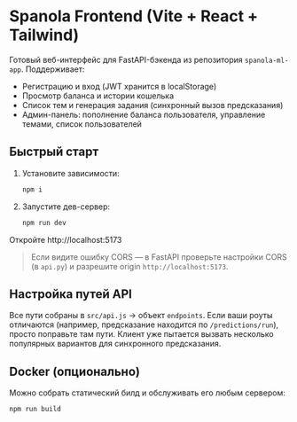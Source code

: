 # Spanola Frontend (Vite + React + Tailwind)

Готовый веб-интерфейс для FastAPI-бэкенда из репозитория `spanola-ml-app`.
Поддерживает:
- Регистрацию и вход (JWT хранится в localStorage)
- Просмотр баланса и истории кошелька
- Список тем и генерация задания (синхронный вызов предсказания)
- Админ-панель: пополнение баланса пользователя, управление темами, список пользователей

## Быстрый старт

1. Установите зависимости:
   ```bash
   npm i
   ```

2. Запустите дев-сервер:
   ```bash
   npm run dev
   ```

Откройте http://localhost:5173

> Если видите ошибку CORS — в FastAPI проверьте настройки CORS (в `api.py`) и разрешите origin `http://localhost:5173`.

## Настройка путей API

Все пути собраны в `src/api.js` → объект `endpoints`. Если ваши роуты отличаются (например, предсказание находится по `/predictions/run`), просто поправьте там пути. Клиент уже пытается вызвать несколько популярных вариантов для синхронного предсказания.

## Docker (опционально)

Можно собрать статический билд и обслуживать его любым сервером:
```bash
npm run build
```
